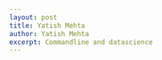 ```yaml
---
layout: post
title: Yatish Mehta
author: Yatish Mehta
excerpt: Commandline and datascience
---
```


<script async class="speakerdeck-embed" data-id="30d0355040e5013242cb36dddb3f194a" data-ratio="1.33333333333333" src="//speakerdeck.com/assets/embed.js"></script>
